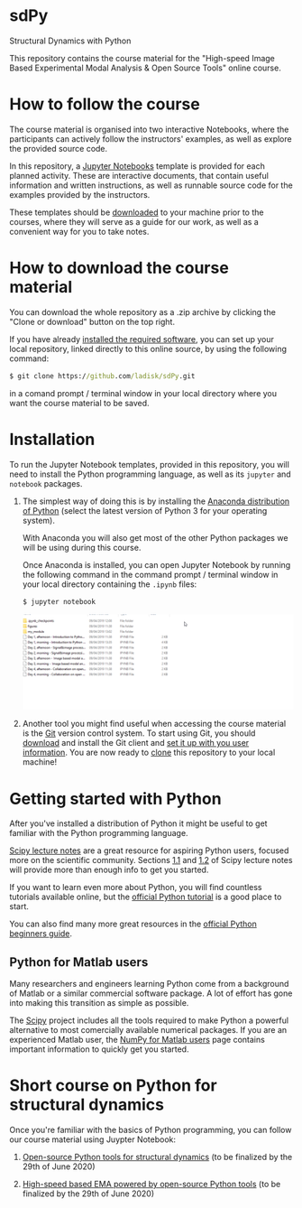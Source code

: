 # sdPy
Structural Dynamics with Python

This repository contains the course material for the "High-speed Image Based Experimental Modal Analysis &amp; Open Source Tools" online course.


# How to follow the course

The course material is organised into two interactive Notebooks, where the participants can actively follow the instructors' examples, as well as explore the provided source code.

In this repository, a [Jupyter Notebooks](https://jupyter.org/) template is provided for each planned activity. These are interactive documents, that contain useful information and written instructions, as well as runnable source code for the examples provided by the instructors.

These templates should be [downloaded](#download) to your machine prior to the courses, where they will serve as a guide for our work, as well as a convenient way for you to take notes.


# <a name="download"></a>How to download the course material

You can download the whole repository as a .zip archive by clicking the "Clone or download" button on the top right. 

<a name="clone"></a>If you have already [installed the required software](#install), you can set up your local repository, linked directly to this online source, by using the following command:

```cmd
$ git clone https://github.com/ladisk/sdPy.git
```

in a comand prompt / terminal window in your local directory where you want the course material to be saved.

# <a name="install"></a>Installation

To run the Jupyter Notebook templates, provided in this repository, you will need to install the Python programming language, as well as its `jupyter` and `notebook` packages. 

1. The simplest way of doing this is by installing the [Anaconda distribution of Python](https://www.anaconda.com/products/individual#download-section) (select the latest version of Python 3 for your operating system).

    With Anaconda you will also get most of the other Python packages we will be using during this course.

    Once Anaconda is installed, you can open Jupyter Notebook by running the following command in the command prompt / terminal window in your local directory containing the `.ipynb` files:

    ```cmd
    $ jupyter notebook
    ```

    ![Jupyter notebook GIF](./figures/jupyter_notebook_gif.gif)



2. Another tool you might find useful when accessing the course material is the [Git](https://git-scm.com/) version control system.
To start using Git, you should [download](https://git-scm.com/downloads) and install the Git client and [set it up with you user information](https://help.github.com/en/articles/setting-your-username-in-git). You are now ready to [clone](#clone) this repository to your local machine!


# <a name="getting-started"></a>Getting started with Python

After you've installed a distribution of Python it might be useful to get familiar with the Python programming language.

[Scipy lecture notes](http://scipy-lectures.org/index.html) are a great resource for aspiring Python users, focused more on the scientific community.
Sections [1.1](http://scipy-lectures.org/intro/intro.html) and [1.2](http://scipy-lectures.org/intro/language/python_language.html) of Scipy lecture notes will provide more than enough info to get you started.

If you want to learn even more about Python, you will find countless tutorials available online, but the [official Python tutorial](https://docs.python.org/3/tutorial/index.html) is a good place to start.

You can also find many more great resources in the [official Python beginners guide](https://wiki.python.org/moin/BeginnersGuide).

## Python for Matlab users

Many researchers and engineers learning Python come from a background of Matlab or a similar commercial software package. A lot of effort has gone into making this transition as simple as possible.

The [Scipy](https://www.scipy.org/) project includes all the tools required to make Python a powerful alternative to most comercially available numerical packages. If you are an experienced Matlab user, the [NumPy for Matlab users](https://numpy.org/doc/stable/user/numpy-for-matlab-users.html) page contains important information to quickly get you started.


# <a name="online-course"></a>Short course on Python for structural dynamics

Once you're familiar with the basics of Python programming, you can follow our course material using Juypter Notebook:

1. [Open-source Python tools for structural dynamics](Part%201%20-%20Open-source%20Python%20tools%20for%20structural%20dynamics.ipynb) (to be finalized by the 29th of June 2020)

2. [High-speed based EMA powered by open-source Python tools](Part%202%20-%20High-speed%20based%20EMA%20powered%20by%20open-source%20Python%20tools.ipynb) (to be finalized by the 29th of June 2020)